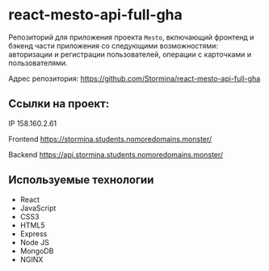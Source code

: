 # react-mesto-api-full-gha
Репозиторий для приложения проекта `Mesto`, включающий фронтенд и бэкенд части приложения со следующими возможностями: авторизации и регистрации пользователей, операции с карточками и пользователями. 
  
Адрес репозитория: https://github.com/Stormina/react-mesto-api-full-gha

## Ссылки на проект:

IP 158.160.2.61

Frontend https://stormina.students.nomoredomains.monster/

Backend https://api.stormina.students.nomoredomains.monster/

## Используемые технологии

* React
* JavaScript
* CSS3
* HTML5
* Express
* Node JS
* MongoDB
* NGINX